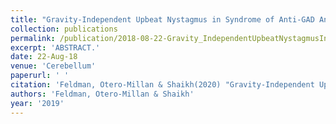 ```yaml
---
title: "Gravity-Independent Upbeat Nystagmus in Syndrome of Anti-GAD Antibodies."
collection: publications
permalink: /publication/2018-08-22-Gravity_IndependentUpbeatNystagmusInSyndromeOfAnti_GADAntibodie
excerpt: 'ABSTRACT.'
date: 22-Aug-18
venue: 'Cerebellum'
paperurl: ' '
citation: 'Feldman, Otero-Millan & Shaikh(2020) "Gravity-Independent Upbeat Nystagmus in Syndrome of Anti-GAD Antibodies." Cerebellum. 2019 Apr;18(2):287-290. '
authors: 'Feldman, Otero-Millan & Shaikh'
year: '2019'
---
```


